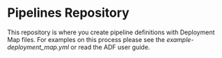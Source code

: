 # Pipelines Repository

This repository is where you create pipeline definitions with Deployment Map
files. For examples on this process please see the *example-deployment_map.yml*
or read the ADF user guide.
